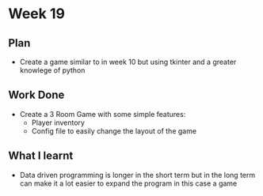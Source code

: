 # Week 19
## Plan
- Create a game similar to in week 10 but using tkinter and a greater knowlege of python
## Work Done
- Create a 3 Room Game with some simple features:
  - Player inventory
  - Config file to easily change the layout of the game
## What I learnt
- Data driven programming is longer in the short term but in the long term can make it a lot easier to expand the program in this case a game
